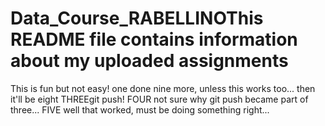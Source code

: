 # Data_Course_RABELLINOThis README file contains information about my uploaded assignments

This is fun but not easy!
one done nine more, unless this works too... then it'll be eight
THREEgit push!
FOUR not sure why git push became part of three...
FIVE well that worked, must be doing something right...
